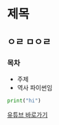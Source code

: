 # 제목 
##  ㅇㄹ ㅁㅇㄹ
###  목차
- 주제 
- 역사
파이썬임
```python
print("hi")
```
[유튜브 바로가기](https://www.youtube.com/watch?v=a_AA_UWA3Hw)
